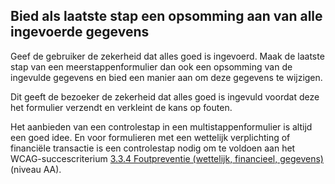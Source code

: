 ## Bied als laatste stap een opsomming aan van alle ingevoerde gegevens

Geef de gebruiker de zekerheid dat alles goed is ingevoerd. Maak de laatste stap van een meerstappenformulier dan ook een opsomming van de ingevulde gegevens en bied een manier aan om deze gegevens te wijzigen.

Dit geeft de bezoeker de zekerheid dat alles goed is ingevuld voordat deze het formulier verzendt en verkleint de kans op fouten.

Het aanbieden van een controlestap in een multistappenformulier is altijd een goed idee. En voor formulieren met een wettelijk verplichting of financiële transactie is een controlestap nodig om te voldoen aan het WCAG-succescriterium [3.3.4 Foutpreventie (wettelijk, financieel, gegevens)](https://www.w3.org/WAI/WCAG21/Understanding/error-prevention-legal-financial-data.html) (niveau AA).
